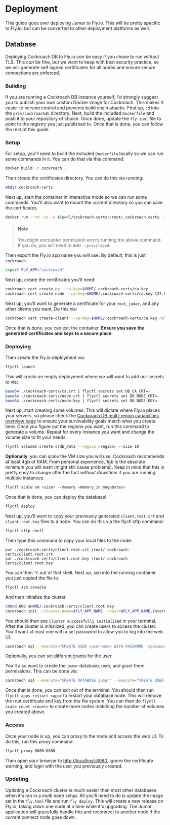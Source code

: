 # Deployment

This guide goes over deploying Jumar to Fly.io. This will be pretty specific to Fly.io, but can be converted to other deployment platforms as well.

## Database

Deploying Cockroach DB to Fly.io _can_ be easy if you chose to run without TLS. This _can_ be fine, but we want to keep with best security practice, so we will generate self signed certificates for all nodes and ensure secure connections are enforced.

### Building

If you are running a Cockroach DB instance yourself, I'd strongly suggest you to publish your own custom Docker image for Cockroach. This makes it easier to version control and prevents build chain attacks. First up, `cd` into the `priv/cockroachdb` directory. Next, build the included `Dockerfile` and push it to your repository of choice. Once done, update the `fly.toml` file to point to the registry you just published to. Once that is done, you can follow the rest of this guide.

### Setup

For setup, you'll need to build the included `Dockerfile` locally so we can run some commands in it. You can do that via this command:

```bash
docker build -t cockroach .
```

Then create the certificates directory. You can do this via running:

```bash
mkdir cockroach-certs
```

Next up, start the container in interactive mode so we can run some commands. You'll also want to mount the current directory so you can save the certificates.

```bash
docker run --rm -it -v $(pwd)/cockroach-certs:/root/.cockroach-certs --entrypoint /bin/bash cockroach
```

<blockquote class="neutral">
  <h4 class="neutral"><strong>Note</strong></h4>

  <p>You might encounter permission errors running the above command. If you do, you will need to add <code>--privileged</code>.</p>
</blockquote>

Then export the Fly.io app name you will use. By default, this is just `cockroach`.

```bash
export FLY_APP="cockroach"
```

Next up, create the certificates you'll need:

```bash
cockroach cert create-ca --ca-key=$HOME/.cockroach-certs/ca.key
cockroach cert create-node --ca-key=$HOME/.cockroach-certs/ca.key 127.0.0.1 localhost $FLY_APP.internal "*.$FLY_APP.internal" "*.vm.$FLY_APP.internal" "*.nearest.of.$FLY_APP.internal" $FLY_APP.fly.dev
```

Next up, you'll want to generate a certificate for your `root`, `jumar`, and any other clients you want. Do this via:

```bash
cockroach cert create-client --ca-key=$HOME/.cockroach-certs/ca.key <client>
```

Once that is done, you can exit the container. **Ensure you save the generated certificates and keys to a secure place**.

### Deploying

Then create the Fly.io deployment via:

```bash
flyctl launch
```

This will create an empty deployment where we will want to add our secrets to via:

```bash
base64 ./cockroach-certs/ca.crt | flyctl secrets set DB_CA_CRT=-
base64 ./cockroach-certs/node.crt | flyctl secrets set DB_NODE_CRT=-
base64 ./cockroach-certs/node.key | flyctl secrets set DB_NODE_KEY=-
```

Next up, start creating some volumes. This will dictate where Fly.io places your servers, so please check the [Cockroach DB multi-region capabilities overview page](https://www.cockroachlabs.com/docs/stable/multiregion-overview.html) to ensure your survivability goals match what you create here. Once you figure out the regions you want, run this command to generate a volume. Repeat for every instance you want and change the volume size to fit your needs.

```bash
flyctl volumes create crdb_data --region <region> --size 10
```

**Optionally**, you can scale the VM size you will use. Cockroach recommends at least 4gb of RAM. From personal experience, 1gb is the absolute _minimum_ you will want (might still cause problems). Keep in mind that this is pretty easy to change after the fact _without downtime_ if you are running multiple instances.

```bash
flyctl scale vm <size> --memory <memory_in_megabytes>
```

Once that is done, you can deploy the database!

```bash
flyctl deploy
```

Next up, you'll want to copy your previously generated `client.root.crt` and `client.root.key` files to a node. You can do this via the flyctl sftp command:

```bash
flyctl sftp shell
```

Then type this command to copy your local files to the node:

```sftp
put ./cockroach-certs/client.root.crt /root/.cockroach-certs/client.root.crt
put ./cockroach-certs/client.root.key /root/.cockroach-certs/client.root.key
```

You can then `^C` out of that shell. Next up, ssh into the running container you just copied the file to.

```bash
flyctl ssh console
```

And then initialize the cluster.

```bash
chmod 600 $HOME/.cockroach-certs/client.root.key
cockroach init --cluster-name=$FLY_APP_NAME --host=$FLY_APP_NAME.internal
```

You should then see `Cluster successfully initialized` in your terminal. After the cluster is initialized, you can create users to access the cluster. You'll want at least one with a set password to allow you to log into the web UI.

```bash
cockroach sql --execute="CREATE USER <username> WITH PASSWORD '<password>'" --execute="GRANT SYSTEM ALL TO <user>"
```

Optionally, you can set [different grants](https://www.cockroachlabs.com/docs/v22.2/grant#supported-privileges) for the user.

You'll also want to create the `jumar` database, user, and grant them permissions. This can be done via:

```bash
cockroach sql --execute="CREATE DATABASE jumar" --execute="CREATE USER jumar" --execute="GRANT ALL ON DATABASE jumar TO jumar"
```

Once that is done, you can exit out of the terminal. You should then run `flyctl apps restart <app>` to restart your database node. This will remove the root certificate and key from the file system. You can then do `flyctl scale count <count>` to create more nodes matching the number of volumes you created above.

### Access

Once your node is up, you can proxy to the node and access the web UI. To do this, run this proxy command:

```bash
flyctl proxy 8080:8080
```

Then open your browser to <http://localhost:8080>, ignore the certificate warning, and login with the user you previously created.

### Updating

Updating a Cockroach cluster is much easier than most other databases when it's ran in a multi node setup. All you'll need to do is update the image set in the `fly.toml` file and run `fly deploy`. This will create a new release on Fly.io, taking down one node at a time while it's upgrading. The Jumar application will gracefully handle this and reconnect to another node if the current connect node goes down.
